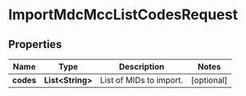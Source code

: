 

# ImportMdcMccListCodesRequest


## Properties

| Name | Type | Description | Notes |
|------------ | ------------- | ------------- | -------------|
|**codes** | **List&lt;String&gt;** | List of MIDs to import. |  [optional] |



